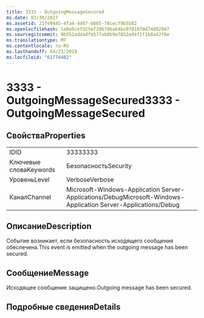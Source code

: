 ```yaml
---
title: 3333 - OutgoingMessageSecured
ms.date: 03/30/2017
ms.assetid: 21fe9445-4fa4-4d67-b865-78cecf9b5b82
ms.openlocfilehash: 1a8e8cefd25ef206786a64bc0781070d74892947
ms.sourcegitcommit: 9b552addadfb57fab0b9e7852ed4f1f1b8a42f8e
ms.translationtype: MT
ms.contentlocale: ru-RU
ms.lasthandoff: 04/23/2019
ms.locfileid: "61774482"
---
```

# <a name="3333---outgoingmessagesecured"></a><span data-ttu-id="e0670-102">3333 - OutgoingMessageSecured</span><span class="sxs-lookup"><span data-stu-id="e0670-102">3333 - OutgoingMessageSecured</span></span>
## <a name="properties"></a><span data-ttu-id="e0670-103">Свойства</span><span class="sxs-lookup"><span data-stu-id="e0670-103">Properties</span></span>  
  
|||  
|-|-|  
|<span data-ttu-id="e0670-104">ID</span><span class="sxs-lookup"><span data-stu-id="e0670-104">ID</span></span>|<span data-ttu-id="e0670-105">3333</span><span class="sxs-lookup"><span data-stu-id="e0670-105">3333</span></span>|  
|<span data-ttu-id="e0670-106">Ключевые слова</span><span class="sxs-lookup"><span data-stu-id="e0670-106">Keywords</span></span>|<span data-ttu-id="e0670-107">Безопасность</span><span class="sxs-lookup"><span data-stu-id="e0670-107">Security</span></span>|  
|<span data-ttu-id="e0670-108">Уровень</span><span class="sxs-lookup"><span data-stu-id="e0670-108">Level</span></span>|<span data-ttu-id="e0670-109">Verbose</span><span class="sxs-lookup"><span data-stu-id="e0670-109">Verbose</span></span>|  
|<span data-ttu-id="e0670-110">Канал</span><span class="sxs-lookup"><span data-stu-id="e0670-110">Channel</span></span>|<span data-ttu-id="e0670-111">Microsoft-Windows-Application Server-Applications/Debug</span><span class="sxs-lookup"><span data-stu-id="e0670-111">Microsoft-Windows-Application Server-Applications/Debug</span></span>|  
  
## <a name="description"></a><span data-ttu-id="e0670-112">Описание</span><span class="sxs-lookup"><span data-stu-id="e0670-112">Description</span></span>  
 <span data-ttu-id="e0670-113">Событие возникает, если безопасность исходящего сообщения обеспечена.</span><span class="sxs-lookup"><span data-stu-id="e0670-113">This event is emitted when the outgoing message has been secured.</span></span>  
  
## <a name="message"></a><span data-ttu-id="e0670-114">Сообщение</span><span class="sxs-lookup"><span data-stu-id="e0670-114">Message</span></span>  
 <span data-ttu-id="e0670-115">Исходящее сообщение защищено.</span><span class="sxs-lookup"><span data-stu-id="e0670-115">Outgoing message has been secured.</span></span>  
  
## <a name="details"></a><span data-ttu-id="e0670-116">Подробные сведения</span><span class="sxs-lookup"><span data-stu-id="e0670-116">Details</span></span>
